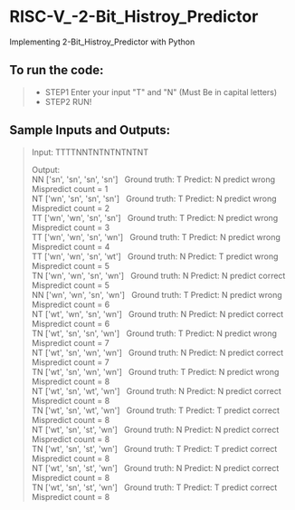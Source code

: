 # RISC-V_-2-Bit_Histroy_Predictor 
Implementing 2-Bit_Histroy_Predictor with Python 
## To run the code: 
>* STEP1 Enter your input "T" and "N" (Must Be in capital letters)    
>* STEP2 RUN!  

## Sample Inputs and Outputs:   
>Input:  TTTTNNTNTNTNTNTNT  
>  
>Output:  
>NN ['sn', 'sn', 'sn', 'sn'] &nbsp;     Ground truth: T  Predict: N     predict wrong     Mispredict count =  1  
>NT ['wn', 'sn', 'sn', 'sn'] &nbsp;     Ground truth: T  Predict: N     predict wrong     Mispredict count =  2  
>TT ['wn', 'wn', 'sn', 'sn'] &nbsp;     Ground truth: T  Predict: N     predict wrong     Mispredict count =  3  
>TT ['wn', 'wn', 'sn', 'wn'] &nbsp;     Ground truth: T  Predict: N     predict wrong     Mispredict count =  4  
>TT ['wn', 'wn', 'sn', 'wt'] &nbsp;     Ground truth: N  Predict: T     predict wrong     Mispredict count =  5  
>TN ['wn', 'wn', 'sn', 'wn'] &nbsp;     Ground truth: N  Predict: N     predict correct   Mispredict count =  5  
>NN ['wn', 'wn', 'sn', 'wn'] &nbsp;     Ground truth: T  Predict: N     predict wrong     Mispredict count =  6  
>NT ['wt', 'wn', 'sn', 'wn'] &nbsp;     Ground truth: N  Predict: N     predict correct   Mispredict count =  6  
>TN ['wt', 'sn', 'sn', 'wn'] &nbsp;     Ground truth: T  Predict: N     predict wrong     Mispredict count =  7  
>NT ['wt', 'sn', 'wn', 'wn'] &nbsp;     Ground truth: N  Predict: N     predict correct   Mispredict count =  7  
>TN ['wt', 'sn', 'wn', 'wn'] &nbsp;     Ground truth: T  Predict: N     predict wrong     Mispredict count =  8  
>NT ['wt', 'sn', 'wt', 'wn'] &nbsp;     Ground truth: N  Predict: N     predict correct   Mispredict count =  8  
>TN ['wt', 'sn', 'wt', 'wn'] &nbsp;     Ground truth: T  Predict: T     predict correct   Mispredict count =  8  
>NT ['wt', 'sn', 'st', 'wn'] &nbsp;     Ground truth: N  Predict: N     predict correct   Mispredict count =  8  
>TN ['wt', 'sn', 'st', 'wn'] &nbsp;     Ground truth: T  Predict: T     predict correct   Mispredict count =  8  
>NT ['wt', 'sn', 'st', 'wn'] &nbsp;     Ground truth: N  Predict: N     predict correct   Mispredict count =  8  
>TN ['wt', 'sn', 'st', 'wn'] &nbsp;     Ground truth: T  Predict: T     predict correct   Mispredict count =  8  
